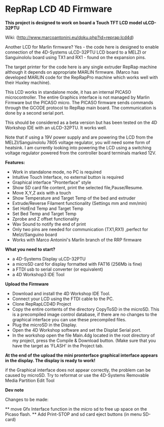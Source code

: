 # RepRap LCD 4D Firmware

**This project is designed to work on board a Touch TFT LCD model uLCD-32PTU**

Wiki: (http://www.marcoantonini.eu/doku.php?id=reprap:lcd4d)

Another LCD for Marlin firmware? 
Yes - the code here is designed to enable connection of the 4D-Systems uLCD-32PTU LCD board to a MELZI or Sanguinololu board using TX1 and RX1 - found on the expansion pins.

The target printer for the code here is any single extruder RepRap machine although it depends on appropriate MARLIN firmware. (Marco has developed MARLIN code for the RepRapPro machine which works well with their Huxley machine).

This LCD works in standalone mode, it has an internal PICASO microcontroller. 
The entire Graphics interface is not managed by Marlin Firmware but the PICASO micro. 
The PICASO firmware sends commands through the GCODE protocol to RepRap main board. 
The communication is done by a second serial port.

This should be considered as a beta version but has been tested on the 4D Workshop IDE with an uLCD-32PTU. It works well.

Note that if using a 19V power supply and are powering the LCD from the MELZI/Sanguinololu 7805 voltage regulator, you will need some form of heatsink. I am currently looking into powering the LCD using a switching voltage regulator powered from the controller board terminals marked 12V.  


**Features:**
  * Work in standalone mode, no PC is required
  * Intuitive Touch Interface, no external button is required
  * Graphical interface "Pronterface" style
  * Show SD card file content, print the selected file,Pause/Resume.
  * Move X,Y,Z axis with a touch
  * Show Temperature and Target Temp of the bed and extruder
  * Extrude/Reverse Filament functionality (Settings mm and mm/min)
  * Set HotEnd Temp and Target Temp
  * Set Bed Temp and Target Temp
  * Zprobe and Z offset functionality
  * Wav Sound to notify the end of print
  * Only two pins are needed for communication (TX1,RX1) ,perfect for Melzi/Sanguino board
  * Works with Marco Antonini's Marlin branch of the RRP firmware
  
**What you need to start?**

  * a 4D-Systems Display uLCD-32PTU
  * a microSD card for display formatted with FAT16 (256Mb is fine)
  * a FTDI usb to serial converter (or equivalent)
  * a 4D Workshop3 IDE Tool
  
**Upload the Firmware**

  * Download and install the 4D Workshop IDE Tool.
  * Connect your LCD using the FTDI cable to the PC.
  * Clone RepRapLCD4D Project
  * Copy the entire contents of the directory CopyToSD in the microSD. 
    This is a precompiled image control database, if there are no changes to the graphical interface you can use these precompiled files.
  * Plug the microSD in the Display.
  * Open the 4D Workshop software and set the Displat Serial port.
  * In the workshop open the file Main.4dg located in the root directory of my project, press the Compile & Download button. (Make sure that you have the target as 'FLASH' in the Project tab.

**At the end of the upload the mini pronterface graphical interface appears in the display. 
The display is ready to work!**

if the Graphical interface does not appear correctly, the problem can be caused by microSD. 
Try to reformat or use the 4D-Systems Removable Media Partition Edit Tool

**Dev note**

Changes to be made:

** move Gfx Interface function in the micro sd to free up space on the Picaso flash.
** Add Print-STOP and sd card eject buttons (in menu SD-card)

